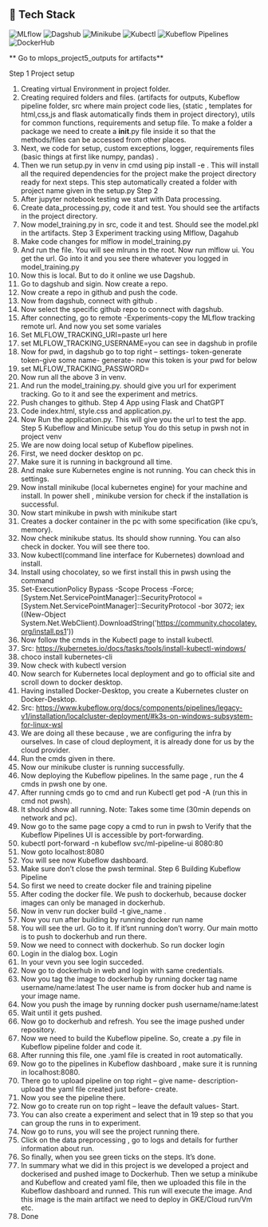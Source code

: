 
## 🧰 Tech Stack

<p align="left">
  <img src="https://img.shields.io/badge/Mlflow-0175C2?style=for-the-badge&logo=mlflow&logoColor=white" alt="MLflow"/>
  <img src="https://img.shields.io/badge/Dagshub-000000?style=for-the-badge&logo=dagshub&logoColor=white" alt="Dagshub"/>
  <img src="https://img.shields.io/badge/Minikube-326CE5?style=for-the-badge&logo=kubernetes&logoColor=white" alt="Minikube"/>
  <img src="https://img.shields.io/badge/Kubectl-326CE5?style=for-the-badge&logo=kubernetes&logoColor=white" alt="Kubectl"/>
  <img src="https://img.shields.io/badge/Kubeflow_Pipelines-0098DB?style=for-the-badge&logo=kubeflow&logoColor=white" alt="Kubeflow Pipelines"/>
  <img src="https://img.shields.io/badge/DockerHub-2496ED?style=for-the-badge&logo=docker&logoColor=white" alt="DockerHub"/>
</p>
** Go to mlops_project5_outputs for artifacts**

Step 1
Project setup
1.	Creating virtual Environment in project folder.
2.	Creating required folders and files. (artifacts for outputs, Kubeflow pipeline folder, src where main project code lies, (static , templates for html,css,js and flask automatically finds them in project directory), utils for common functions, requirements and setup file. To make a folder a package we need to create a __init__.py file inside it so that the methods/files can be accessed from other places.
3.	Next, we code for setup, custom exceptions, logger, requirements files (basic things at first like numpy, pandas) .
4.	Then we run setup.py in venv in cmd using pip install -e . This will install all the required dependencies for the project make the project directory ready for next steps. This step automatically created a folder with project name given in the setup.py
Step 2
1.	After jupyter notebook testing we start with Data processing.
2.	Create data_processing.py, code it and test. You should see the artifacts in the project directory.
3.	Now model_training.py in src, code it and test. Should see the model.pkl in the artifacts.
Step 3
Experiment tracking using Mlflow, Dagahub
1.	Make code changes for mlflow in model_training.py
2.	And run the file. You will see mlruns in the root. Now run mlflow ui. You get the url. Go into it and you see there whatever you logged in model_training.py
3.	Now this is local. But to do it online we use Dagshub.
4.	Go to dagshub and sigin. Now create a repo.
5.	Now create a repo in github and push the code.
6.	Now from dagshub, connect with github .
7.	Now select the specific github repo to connect with dagshub.
8.	 After connecting, go to remote -Experiments-copy the MLflow tracking remote url. And now you set some variales
9.	Set MLFLOW_TRACKING_URI=paste url  here
10.	set MLFLOW_TRACKING_USERNAME=you can see in dagshub in profile
11.	Now for pwd, in dagshub go to top right – settings- token-generate token-give some name- generate- now this token is your pwd for below 
12.	set MLFLOW_TRACKING_PASSWORD=
13.	 Now run all the above 3 in venv.
14.	And run the model_training.py. should give you url for experiment tracking. Go to it and see the experiment and metrics.
15.	Push changes to github.
Step 4
App using Flask and ChatGPT
1.	Code index.html, style.css and application.py.
2.	Now Run the application.py. This will give you the url to test the app.
Step 5
Kubeflow and Minicube setup
You do this setup in pwsh not in project venv
1.	We are now doing local setup of Kubeflow pipelines.
2.	First, we need docker desktop on pc.
3.	Make sure it is running in background all time.
4.	And make sure Kubernetes engine is not running. You can check this in settings.
5.	Now install minikube (local kubernetes engine) for your machine and install. In power shell , minikube version for check if the installation is successful.
6.	Now start minikube in pwsh with minikube start
7.	Creates a docker container in the pc with some specification (like cpu’s, memory).
8.	Now check minikube status. Its should show running. You can also check in docker. You will see there too.
9.	Now kubectl(command line interface for Kubernetes) download and install.
10.	Install using chocolatey, so we first install this in pwsh using the command
11.	Set-ExecutionPolicy Bypass -Scope Process -Force; [System.Net.ServicePointManager]::SecurityProtocol = [System.Net.ServicePointManager]::SecurityProtocol -bor 3072; iex ((New-Object System.Net.WebClient).DownloadString('https://community.chocolatey.org/install.ps1'))
12.	 Now follow the cmds in the Kubectl page to install kubectl.
13.	Src: https://kubernetes.io/docs/tasks/tools/install-kubectl-windows/
14.	choco install kubernetes-cli
15.	Now check with kubectl version 
16.	Now search for Kubernetes local deployment and go to official site and scroll down to docker desktop.
17.	Having installed Docker-Desktop, you create a Kubernetes cluster on Docker-Desktop.
18.	Src: https://www.kubeflow.org/docs/components/pipelines/legacy-v1/installation/localcluster-deployment/#k3s-on-windows-subsystem-for-linux-wsl
19.	We are doing all these because , we are configuring the infra by ourselves. In case of cloud deployment, it is already done for us by the cloud provider.
20.	Run the cmds given in there.
21.	Now our minikube cluster is running successfully.
22.	Now deploying the Kubeflow pipelines. In the same page , run the 4 cmds in pwsh one by one.
23.	After running cmds go to cmd and run Kubectl get pod -A (run this in cmd not pwsh).
24.	It should show all running. Note: Takes some time (30min depends on network and pc).
25.	Now go to the same page copy a cmd to run in pwsh to Verify that the Kubeflow Pipelines UI is accessible by port-forwarding.
26.	kubectl port-forward -n kubeflow svc/ml-pipeline-ui 8080:80
27.	Now goto localhost:8080
28.	You will see now Kubeflow dashboard.
29.	Make sure don’t close the pwsh terminal.
Step 6
Building Kubeflow Pipeline
1.	So first we need to create docker file and training pipeline
2.	After coding the docker file. We push to dockerhub, because docker images can only be managed in dockerhub.
3.	Now in venv run docker build -t give_name .
4.	Now you run after building by running docker run name
5.	You will see the url. Go to it. If it’snt running don’t worry. Our main motto is to push to dockerhub and run there.
6.	Now we need to connect with dockerhub. So run docker login
7.	Login in the dialog box. Login
8.	In your vevn you see login succeded.
9.	Now go to dockerhub in web and login with same credentials.
10.	Now you tag the image to dockerhub by running docker tag name username/name:latest  The user name is from docker hub and name is your image name.
11.	Now you push the image by running docker push username/name:latest
12.	Wait until it gets pushed.
13.	Now go to dockerhub and refresh. You see the image pushed under repository. 
14.	Now we need to build the Kubeflow pipeline. So, create a .py file in Kubeflow pipeline folder and code it.
15.	After running this file, one .yaml file is created in root automatically.
16.	Now go to the pipelines in Kubeflow dashboard , make sure it is running in localhost:8080.
17.	There go to upload pipeline on top right – give name- description- upload the yaml file created just before- create.
18.	Now you see the pipeline there.
19.	Now go to create run on top right – leave the default values- Start.
20.	You can also create a experiment and select that in 19 step so that you can group the runs in to experiment.
21.	Now go to runs, you will see the project running there.
22.	Click on the data preprocessing , go to logs and details for further information about run.
23.	So finally, when you see green ticks on the steps. It’s done.
24.	In summary what we did in this project is we developed a project and dockerised and pushed image to Dockerhub. Then we setup a minikube and Kubeflow and created yaml file, then we uploaded this file in the Kubeflow dashboard and runned.  This run will execute the image. And this image is the main artifact we need to deploy in GKE/Cloud run/Vm etc.
25.	Done
